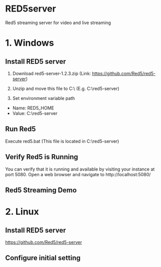 # RED5server
Red5 streaming server for video and live streaming

# 1. Windows

## Install RED5 server
1. Download red5-server-1.2.3.zip (Link: https://github.com/Red5/red5-server)

2. Unzip and move this file to C:\ (E.g. C:\red5-server)

3. Set environment variable path
- Name: RED5_HOME 
- Value: C:\red5-server

## Run Red5 
Execute red5.bat (This file is located in C:\red5-server)

## Verify Red5 is Running
You can verify that it is running and available by visiting your instance at port 5080.
Open a web browser and navigate to http://localhost:5080/


## Red5 Streaming Demo

# 2. Linux

## Install RED5 server
https://github.com/Red5/red5-server

## Configure initial setting
